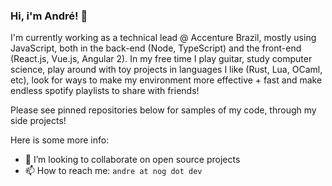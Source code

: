 ### Hi, i'm André! 👋

I'm currently working as a technical lead @ Accenture Brazil, mostly using JavaScript, both in the back-end (Node, TypeScript) and the front-end (React.js, Vue.js, Angular 2). In my free time I play guitar, study computer science, play around with toy projects in languages I like (Rust, Lua, OCaml, etc), look for ways to make my environment more effective + fast and make endless spotify playlists to share with friends!

Please see pinned repositories below for samples of my code, through my side projects!

Here is some more info:
- 👯 I’m looking to collaborate on open source projects
- 📫 How to reach me: `andre at nog dot dev`
